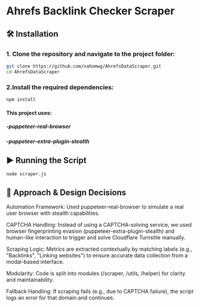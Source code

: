 # Ahrefs Backlink Checker Scraper

## 🛠️ Installation

### 1. Clone the repository and navigate to the project folder:

```bash
git clone https://github.com/nahomwg/AhrefsDataScraper.git
cd AhrefsDataScraper
```
### 2.Install the required dependencies:
```
npm install
```
#### This project uses:

##### -puppeteer-real-browser

##### -puppeteer-extra-plugin-stealth

## ▶️ Running the Script
```
node scraper.js
```
## 🧠 Approach & Design Decisions
Automation Framework: Used puppeteer-real-browser to simulate a real user browser with stealth capabilities.

CAPTCHA Handling: Instead of using a CAPTCHA-solving service, we used browser fingerprinting evasion (puppeteer-extra-plugin-stealth) and human-like interaction to trigger and solve Cloudflare Turnstile manually.

Scraping Logic: Metrics are extracted contextually by matching labels (e.g., "Backlinks", "Linking websites") to ensure accurate data collection from a modal-based interface.

Modularity: Code is split into modules (/scraper, /utils, /helper) for clarity and maintainability.

Fallback Handling: If scraping fails (e.g., due to CAPTCHA failure), the script logs an error for that domain and continues.


